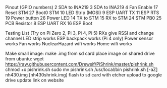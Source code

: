 Pinout (GPIO numbers)
2 SDA to INA219
3 SDA to INA219
4 Fan Enable
17 Reset STM
27 Boot0 STM
10 LED Strip (MOSI)
9 ESP UART TX
11 ESP RTS
19 Power button
26 Power LED
14 TX to STM
15 RX to STM
24 STM PB0
25 PCB Resistor
8 ESP UART RX
16 ESP Boot

Testing List (Try on Pi Zero 2, Pi 3, Pi 4, Pi 5)
  RXs give RSSI and change channel
  LED strip works
  ESP backpack works (Pi 4 only)
  Power sensor works
  Fan works
  NuclearHazard wifi works
  Home wifi works

Make small image:
  make .img from sd card
  place image on shared drive
  from ubuntu:
    wget https://raw.githubusercontent.com/Drewsif/PiShrink/master/pishrink.sh
    chmod +x pishrink.sh
    sudo mv pishrink.sh /usr/local/bin
    pishrink.sh [-aZ] nh430.img [nh430shrink.img]
  flash to sd card with etcher
  upload to google drive
  update link on website